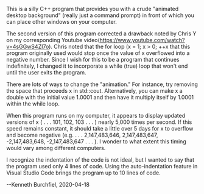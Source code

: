This is a silly C++ program that provides you with a crude "animated desktop background" (really just a command prompt) in front of which you can place other windows on your computer.
 
The second version of this program corrected a drawback noted by Chris Y on my corresponding Youtube video(https://www.youtube.com/watch?v=4sGGwS4ZI7o). Chris noted that the for loop (x = 1; x > 0; ++x that this program originally used would stop once the value of x overflowed into a negative number. Since I wish for this to be a program that continues indefinitely, I changed it to incorporate a while (true) loop that won't end until the user exits the program. 

There are lots of ways to change the "animation." For instance, try removing the space that proceeds x in std::cout. Alternatively, you can make x a double with the initial value 1.0001 and then have it multiply itself by 1.0001 within the while loop. 

When this program runs on my computer, it appears to display updated versions of x ( . . . 101, 102, 103 . . . ) nearly 5,000 times per second. If this speed remains constant, it should take a little over 5 days for x to overflow and become negative (e.g. . . . 2,147,483,646, 2,147,483,647, -2,147,483,648, -2,147,483,647 . . . ). I wonder to what extent this timing would vary among different computers. 

I recognize the indentation of the code is not ideal, but I wanted to say that the program used only 4 lines of code. Using the auto-indentation feature in Visual Studio Code brings the program up to 10 lines of code.

--Kenneth Burchfiel, 2020-04-18
